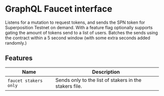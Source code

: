
# GraphQL Faucet interface

Listens for a mutation to request tokens, and sends the SPN token for Superposition
Testnet on demand. With a feature flag optionally supports gating the amount of tokens
send to a list of users. Batches the sends using the contract within a 5 second window
(with some extra seconds added randomly.)

## Features

|         Name          |                      Description                       |
|-----------------------|--------------------------------------------------------|
| `faucet stakers only` | Sends only to the list of stakers in the stakers file. |
